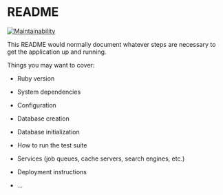 # README

[![Maintainability](https://api.codeclimate.com/v1/badges/2ebe49a23ea874f3f332/maintainability)](https://codeclimate.com/github/lovesyjacob10/my_project/maintainability)

This README would normally document whatever steps are necessary to get the
application up and running.

Things you may want to cover:

* Ruby version

* System dependencies

* Configuration

* Database creation

* Database initialization

* How to run the test suite

* Services (job queues, cache servers, search engines, etc.)

* Deployment instructions

* ...
